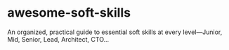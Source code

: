# awesome-soft-skills
An organized, practical guide to essential soft skills at every level—Junior, Mid, Senior, Lead, Architect, CTO...
